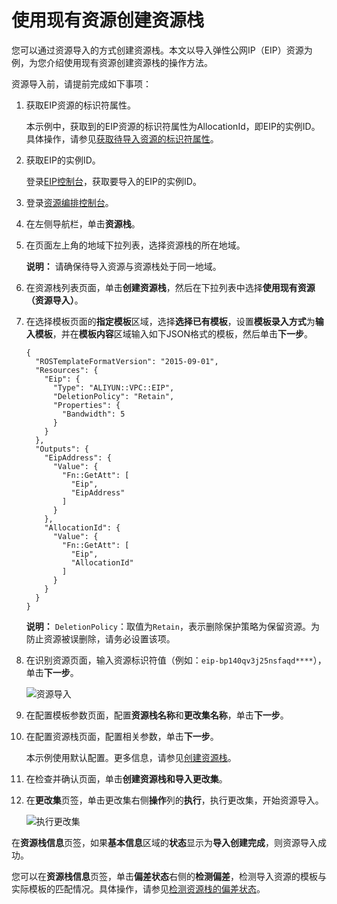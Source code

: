 # 使用现有资源创建资源栈

您可以通过资源导入的方式创建资源栈。本文以导入弹性公网IP（EIP）资源为例，为您介绍使用现有资源创建资源栈的操作方法。

资源导入前，请提前完成如下事项：

1.  获取EIP资源的标识符属性。

    本示例中，获取到的EIP资源的标识符属性为AllocationId，即EIP的实例ID。具体操作，请参见[获取待导入资源的标识符属性](/intl.zh-CN/资源导入/获取待导入资源的标识符属性.md)。

2.  获取EIP的实例ID。

    登录[EIP控制台](https://vpc.console.aliyun.com/eip)，获取要导入的EIP的实例ID。


1.  登录[资源编排控制台](http://ros.console.aliyun.com)。

2.  在左侧导航栏，单击**资源栈**。

3.  在页面左上角的地域下拉列表，选择资源栈的所在地域。

    **说明：** 请确保待导入资源与资源栈处于同一地域。

4.  在资源栈列表页面，单击**创建资源栈**，然后在下拉列表中选择**使用现有资源（资源导入）**。

5.  在选择模板页面的**指定模板**区域，选择**选择已有模板**，设置**模板录入方式**为**输入模板**，并在**模板内容**区域输入如下JSON格式的模板，然后单击**下一步**。

    ```
    {
      "ROSTemplateFormatVersion": "2015-09-01",
      "Resources": {
        "Eip": {
          "Type": "ALIYUN::VPC::EIP",
          "DeletionPolicy": "Retain",
          "Properties": {
            "Bandwidth": 5
          }
        }
      },
      "Outputs": {
        "EipAddress": {
          "Value": {
            "Fn::GetAtt": [
              "Eip",
              "EipAddress"
            ]
          }
        },
        "AllocationId": {
          "Value": {
            "Fn::GetAtt": [
              "Eip",
              "AllocationId"
            ]
          }
        }
      }
    }
    ```

    **说明：** `DeletionPolicy`：取值为`Retain`，表示删除保护策略为保留资源。为防止资源被误删除，请务必设置该项。

6.  在识别资源页面，输入资源标识符值（例如：`eip-bp140qv3j25nsfaqd****`），单击**下一步**。

    ![资源导入](https://static-aliyun-doc.oss-accelerate.aliyuncs.com/assets/img/zh-CN/9999590161/p225585.png)

7.  在配置模板参数页面，配置**资源栈名称**和**更改集名称**，单击**下一步**。

8.  在配置资源栈页面，配置相关参数，单击**下一步**。

    本示例使用默认配置。更多信息，请参见[创建资源栈](/intl.zh-CN/资源栈/创建资源栈.md)。

9.  在检查并确认页面，单击**创建资源栈和导入更改集**。

10. 在**更改集**页签，单击更改集右侧**操作**列的**执行**，执行更改集，开始资源导入。

    ![执行更改集](https://static-aliyun-doc.oss-accelerate.aliyuncs.com/assets/img/zh-CN/4817657061/p190586.png)


在**资源栈信息**页签，如果**基本信息**区域的**状态**显示为**导入创建完成**，则资源导入成功。

您可以在**资源栈信息**页签，单击**偏差状态**右侧的**检测偏差**，检测导入资源的模板与实际模板的匹配情况。具体操作，请参见[检测资源栈的偏差状态](/intl.zh-CN/偏差检测/检测资源栈的偏差状态.md)。

